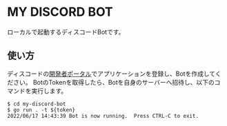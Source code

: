 # MY DISCORD BOT

ローカルで起動するディスコードBotです。

## 使い方

ディスコードの[開発者ポータル](https://discord.com/developers/applications)でアプリケーションを登録し、Botを作成してください。
BotのTokenを取得したら、Botを自身のサーバーへ招待し、以下のコマンドを実行します。

```
$ cd my-discord-bot
$ go run . -t ${token}
2022/06/17 14:43:39 Bot is now running.  Press CTRL-C to exit.
```
